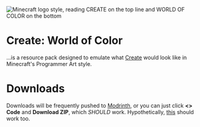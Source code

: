 ![Minecraft logo style, reading CREATE on the top line and WORLD OF COLOR on the bottom](https://cdn.modrinth.com/data/cached_images/b4bb33c7ee9934071e6408d5635c94e6edd28f07.png)
# **Create: World of Color**

...is a resource pack designed to emulate what [Create](https://modrinth.com/mod/create) would look like in Minecraft's Programmer Art style.

# Downloads

Downloads will be frequently pushed to [Modrinth](https://modrinth.com/resourcepack/create-world-of-color), or you can just click **<> Code** and **Download ZIP**, which *SHOULD* work.
Hypothetically, [this](https://github.com/soapinamicrowave/createworldofcolor/archive/refs/heads/main.zip) should work too.

